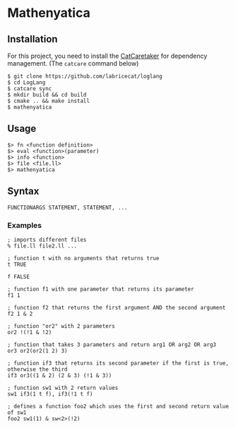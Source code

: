 # Mathenyatica

## Installation
For this project, you need to install the [CatCaretaker](https://github.com/labricecat/catcaretaker) for dependency management. (The `catcare` command below)
```
$ git clone https://github.com/labricecat/loglang
$ cd LogLang
$ catcare sync
$ mkdir build && cd build
$ cmake .. && make install
$ mathenyatica
```

## Usage
```
$> fn <function definition>
$> eval <function>(parameter)
$> info <function>
$> file <file.ll>
$> mathenyatica
```

## Syntax
```
FUNCTIONARGS STATEMENT, STATEMENT, ...
```
### Examples
```
; imports different files
% file.ll file2.ll ...

; function t with no arguments that returns true
t TRUE

f FALSE

; function f1 with one parameter that returns its parameter
f1 1

; function f2 that returns the first argument AND the second argument
f2 1 & 2

; function "or2" with 2 parameters
or2 !(!1 & !2)

; function that takes 3 parameters and return arg1 OR arg2 OR arg3
or3 or2(or2(1 2) 3)

; function if3 that returns its second parameter if the first is true, otherwise the third
if3 or3((1 & 2) (2 & 3) (!1 & 3))

; function sw1 with 2 return values
sw1 if3(1 t f), if3(!1 t f)

; defines a function foo2 which uses the first and second return value of sw1
foo2 sw1(1) & sw<2>(!2)
```
